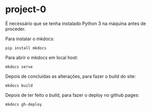 # project-0

É necessário que se tenha instalado Python 3 na máquina antes de proceder.

Para instalar o mkdocs:

```
pip install mkdocs
```

Para abrir o mkdocs em local host:

```
mkdocs serve
```

Depois de concluídas as alterações, para fazer o build do site:

```
mkdocs build
```

Depois de ter feito o build, para fazer o deploy no github pages:

```
mkdocs gh-deploy
```
